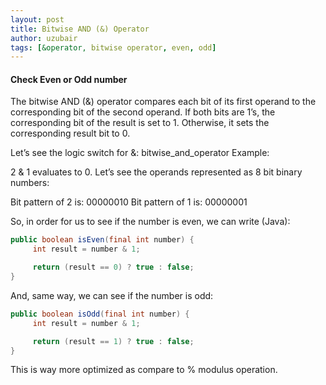 ```yaml
--- 
layout: post
title: Bitwise AND (&) Operator
author: uzubair
tags: [&operator, bitwise operator, even, odd]
---
```


#### Check Even or Odd number
The bitwise AND (&) operator compares each bit of its first operand to the corresponding bit of the second operand. If both bits are 1’s, the corresponding bit of the result is set to 1. Otherwise, it sets the corresponding result bit to 0.

Let’s see the logic switch for &:
bitwise_and_operator
Example:

2 & 1 evaluates to 0. Let’s see the operands represented as 8 bit binary numbers:

Bit pattern of 2 is: 00000010
Bit pattern of 1 is: 00000001

So, in order for us to see if the number is even, we can write (Java):
```java
public boolean isEven(final int number) {
     int result = number & 1;

     return (result == 0) ? true : false;
}
```
And, same way, we can see if the number is odd:
```java
public boolean isOdd(final int number) {
     int result = number & 1;

     return (result == 1) ? true : false;
}
```

This is way more optimized as compare to % modulus operation.
